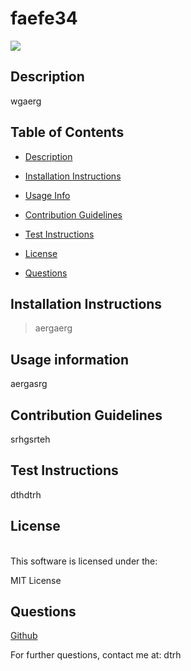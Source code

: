 # faefe34 
  <img src=https://img.shields.io/badge/license-MIT-blue>
   
  ## Description  
  wgaerg 
   
  ## Table of Contents 
  - [Description](#desc)

  - [Installation Instructions](#instr) 

  - [Usage Info](#usage) 

  - [Contribution Guidelines](#contr) 

  - [Test Instructions](#test) 

  - [License](#lic) 

  - [Questions](#ques) 

   
  <a name="instr"></a> 
  ## Installation Instructions 
   
  >aergaerg 
   
  ## Usage information 
  <a name="usage"></a>  
   
  aergasrg 
   
  ## Contribution Guidelines 
  <a name="contr"></a>  
   
  srhgsrteh 
   
  ## Test Instructions 
  <a name="test"></a>  
   
  dthdtrh 
   
  ## License 
  <a name="lic"></a>  
  This software is licensed under the: 

  MIT License 
   
  ## Questions 
  <a name="ques"></a>  
   
  [Github](#https://www.github.com/drth) 

  For further questions, contact me at: dtrh 

